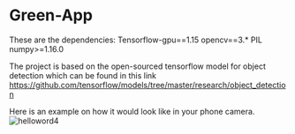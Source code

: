 # Green-App

These are the dependencies:
Tensorflow-gpu==1.15
opencv==3.*
PIL
numpy>=1.16.0

The project is based on the open-sourced tensorflow model for object detection which can be found
in this link https://github.com/tensorflow/models/tree/master/research/object_detection

Here is an example on how it would look like in your phone camera.
![helloword4](https://user-images.githubusercontent.com/47258547/85229344-0e784d00-b3e1-11ea-8bdf-9c23fc169a19.jpg)


